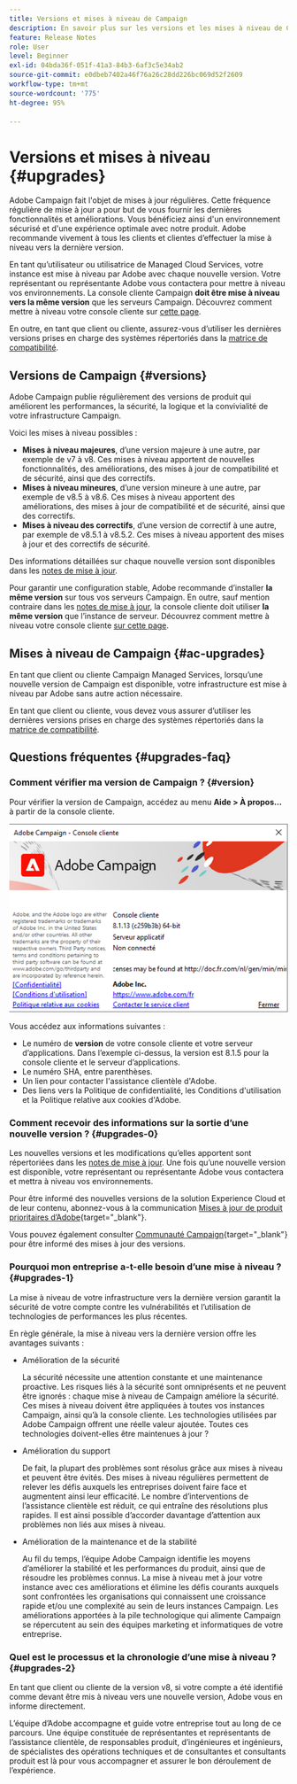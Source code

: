 ```yaml
---
title: Versions et mises à niveau de Campaign
description: En savoir plus sur les versions et les mises à niveau de Campaign
feature: Release Notes
role: User
level: Beginner
exl-id: 04bda36f-051f-41a3-84b3-6af3c5e34ab2
source-git-commit: e0dbeb7402a46f76a26c28dd226bc069d52f2609
workflow-type: tm+mt
source-wordcount: '775'
ht-degree: 95%

---
```


# Versions et mises à niveau {#upgrades}

Adobe Campaign fait l&#39;objet de mises à jour régulières. Cette fréquence régulière de mise à jour a pour but de vous fournir les dernières fonctionnalités et améliorations. Vous bénéficiez ainsi d&#39;un environnement sécurisé et d&#39;une expérience optimale avec notre produit. Adobe recommande vivement à tous les clients et clientes d’effectuer la mise à niveau vers la dernière version.

En tant qu’utilisateur ou utilisatrice de Managed Cloud Services, votre instance est mise à niveau par Adobe avec chaque nouvelle version. Votre représentant ou représentante Adobe vous contactera pour mettre à niveau vos environnements. La console cliente Campaign **doit être mise à niveau vers la même version** que les serveurs Campaign. Découvrez comment mettre à niveau votre console cliente sur [cette page](../start/connect.md#upgrade-ac-console).

En outre, en tant que client ou cliente, assurez-vous d’utiliser les dernières versions prises en charge des systèmes répertoriés dans la [matrice de compatibilité](compatibility-matrix.md).

## Versions de Campaign {#versions}

Adobe Campaign publie régulièrement des versions de produit qui améliorent les performances, la sécurité, la logique et la convivialité de votre infrastructure Campaign.

Voici les mises à niveau possibles :

* **Mises à niveau majeures**, d’une version majeure à une autre, par exemple de v7 à v8. Ces mises à niveau apportent de nouvelles fonctionnalités, des améliorations, des mises à jour de compatibilité et de sécurité, ainsi que des correctifs.
* **Mises à niveau mineures**, d’une version mineure à une autre, par exemple de v8.5 à v8.6. Ces mises à niveau apportent des améliorations, des mises à jour de compatibilité et de sécurité, ainsi que des correctifs.
* **Mises à niveau des correctifs**, d’une version de correctif à une autre, par exemple de v8.5.1 à v8.5.2. Ces mises à niveau apportent des mises à jour et des correctifs de sécurité.

Des informations détaillées sur chaque nouvelle version sont disponibles dans les [notes de mise à jour](release-notes.md).

Pour garantir une configuration stable, Adobe recommande d’installer **la même version** sur tous vos serveurs Campaign. En outre, sauf mention contraire dans les [notes de mise à jour](release-notes.md), la console cliente doit utiliser **la même version** que l’instance de serveur. Découvrez comment mettre à niveau votre console cliente [sur cette page](../start/connect.md#upgrade-ac-console).


## Mises à niveau de Campaign {#ac-upgrades}

En tant que client ou cliente Campaign Managed Services, lorsqu’une nouvelle version de Campaign est disponible, votre infrastructure est mise à niveau par Adobe sans autre action nécessaire.

En tant que client ou cliente, vous devez vous assurer d’utiliser les dernières versions prises en charge des systèmes répertoriés dans la [matrice de compatibilité](compatibility-matrix.md).

## Questions fréquentes {#upgrades-faq}

### Comment vérifier ma version de Campaign ? {#version}

Pour vérifier la version de Campaign, accédez au menu **Aide > À propos…** à partir de la console cliente.

![](assets/ac-version.png)

Vous accédez aux informations suivantes :

* Le numéro de **version** de votre console cliente et votre serveur d’applications. Dans l’exemple ci-dessus, la version est 8.1.5 pour la console cliente et le serveur d’applications.
* Le numéro SHA, entre parenthèses.
* Un lien pour contacter l&#39;assistance clientèle d&#39;Adobe.
* Des liens vers la Politique de confidentialité, les Conditions d&#39;utilisation et la Politique relative aux cookies d&#39;Adobe.

### Comment recevoir des informations sur la sortie d’une nouvelle version ? {#upgrades-0}

Les nouvelles versions et les modifications qu’elles apportent sont répertoriées dans les [notes de mise à jour](release-notes.md). Une fois qu’une nouvelle version est disponible, votre représentant ou représentante Adobe vous contactera et mettra à niveau vos environnements.

Pour être informé des nouvelles versions de la solution Experience Cloud et de leur contenu, abonnez-vous à la communication [Mises à jour de produit prioritaires d’Adobe](https://www.adobe.com/fr/subscription/priority-product-update.html){target="_blank"}.

Vous pouvez également consulter [Communauté Campaign](https://experienceleaguecommunities.adobe.com/t5/custom/page/page-id/Community-TopicsPage?profile.language=fr&style=all&amp;sort=date&amp;order=desc&amp;filters=adobe-campaign-classic-community&amp;topic=Campaign+v8){target="_blank"} pour être informé des mises à jour des versions.


### Pourquoi mon entreprise a-t-elle besoin d’une mise à niveau ? {#upgrades-1}

La mise à niveau de votre infrastructure vers la dernière version garantit la sécurité de votre compte contre les vulnérabilités et l’utilisation de technologies de performances les plus récentes.

En règle générale, la mise à niveau vers la dernière version offre les avantages suivants :

* Amélioration de la sécurité

  La sécurité nécessite une attention constante et une maintenance proactive. Les risques liés à la sécurité sont omniprésents et ne peuvent être ignorés : chaque mise à niveau de Campaign améliore la sécurité. Ces mises à niveau doivent être appliquées à toutes vos instances Campaign, ainsi qu’à la console cliente. Les technologies utilisées par Adobe Campaign offrent une réelle valeur ajoutée. Toutes ces technologies doivent-elles être maintenues à jour ?

* Amélioration du support

  De fait, la plupart des problèmes sont résolus grâce aux mises à niveau et peuvent être évités. Des mises à niveau régulières permettent de relever les défis auxquels les entreprises doivent faire face et augmentent ainsi leur efficacité. Le nombre d’interventions de l’assistance clientèle est réduit, ce qui entraîne des résolutions plus rapides. Il est ainsi possible d’accorder davantage d’attention aux problèmes non liés aux mises à niveau.


* Amélioration de la maintenance et de la stabilité

  Au fil du temps, l’équipe Adobe Campaign identifie les moyens d’améliorer la stabilité et les performances du produit, ainsi que de résoudre les problèmes connus. La mise à niveau met à jour votre instance avec ces améliorations et élimine les défis courants auxquels sont confrontées les organisations qui connaissent une croissance rapide et/ou une complexité au sein de leurs instances Campaign. Les améliorations apportées à la pile technologique qui alimente Campaign se répercutent au sein des équipes marketing et informatiques de votre entreprise.


### Quel est le processus et la chronologie d’une mise à niveau ? {#upgrades-2}

En tant que client ou cliente de la version v8, si votre compte a été identifié comme devant être mis à niveau vers une nouvelle version, Adobe vous en informe directement.

L’équipe d’Adobe accompagne et guide votre entreprise tout au long de ce parcours. Une équipe constituée de représentantes et représentants de l’assistance clientèle, de responsables produit, d’ingénieures et ingénieurs, de spécialistes des opérations techniques et de consultantes et consultants produit est là pour vous accompagner et assurer le bon déroulement de l’expérience.
